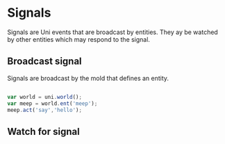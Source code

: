# Signals

Signals are Uni events that are broadcast by entities. They ay be watched by other entities which may respond to the signal.

## Broadcast signal

Signals are broadcast by the mold that defines an entity.

``` javascript

var world = uni.world();
var meep = world.ent('meep');
meep.act('say','hello');

```

## Watch for signal




